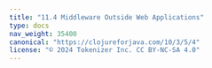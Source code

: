 ```yaml
---
title: "11.4 Middleware Outside Web Applications"
type: docs
nav_weight: 35400
canonical: "https://clojureforjava.com/10/3/5/4"
license: "© 2024 Tokenizer Inc. CC BY-NC-SA 4.0"
---
```

